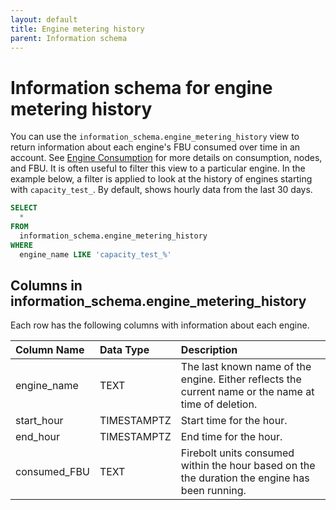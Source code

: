 ```yaml
---
layout: default
title: Engine metering history
parent: Information schema
---
```


# Information schema for engine metering history

You can use the `information_schema.engine_metering_history` view to return information about each engine's FBU consumed over time in an account. See [Engine Consumption](../../Overview/engine-consumption.md) for more details on consumption, nodes, and FBU. It is often useful to filter this view to a particular engine. In the example below, a filter is applied to look at the history of engines starting with `capacity_test_`. By default, shows hourly data from the last 30 days.


```sql
SELECT
  *
FROM
  information_schema.engine_metering_history
WHERE
  engine_name LIKE 'capacity_test_%'
```

## Columns in information_schema.engine_metering_history

Each row has the following columns with information about each engine.

| Column Name                 | Data Type   | Description |
| :---------------------------| :-----------| :-----------|
| engine_name                 | TEXT        | The last known name of the engine. Either reflects the current name or the name at time of deletion. |
| start_hour                  | TIMESTAMPTZ | Start time for the hour. |
| end_hour                    | TIMESTAMPTZ | End time for the hour. |
| consumed_FBU                | TEXT        | Firebolt units consumed within the hour based on the the duration the engine has been running.
